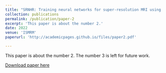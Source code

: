 ```yaml
---
title: "SRNHR: Training neural networks for super-resolution MRI using noisy high-resolution reference data"
collection: publications
permalink: /publication/paper-2
excerpt: 'This paper is about the number 2.'
date: 2022
venue: 'ISMRM'
paperurl: 'http://academicpages.github.io/files/paper2.pdf'

---
```

This paper is about the number 2. The number 3 is left for future work.

[Download paper here](http://academicpages.github.io/files/paper2.pdf)
